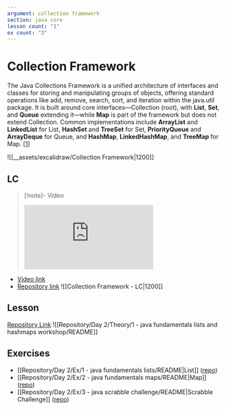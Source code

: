 ```yaml
---
argument: collection framework
section: java core
lesson count: "1"
ex count: "3"
---
```

# Collection Framework
The Java Collections Framework is a unified architecture of interfaces and classes for storing and manipulating groups of objects, offering standard operations like add, remove, search, sort, and iteration within the java.util package. It is built around core interfaces—Collection (root), with **List**, **Set**, and **Queue** extending it—while **Map** is part of the framework but does not extend Collection. Common implementations include **ArrayList** and **LinkedList** for List, **HashSet** and **TreeSet** for Set, **PriorityQueue** and **ArrayDeque** for Queue, and **HashMap**, **LinkedHashMap**, and **TreeMap** for Map. [[1](https://docs.oracle.com/javase/8/docs/technotes/guides/collections/overview.html)]

![[__assets/excalidraw/Collection Framework|1200]]

## LC

> [!note]- Video
> <div class="iframe-container"> <iframe src="https://us02web.zoom.us/rec/play/LDh9pEIVUaBP3gPGRMK_tuCkgqvhOZusd8pcqSpHtagUQGeuxIxPEi173WnloxkICDtW_m1r8tjcS_5t.ZUuTIKShYCLyfh9j?eagerLoadZvaPages=sidemenu.billing.plan_management&accessLevel=meeting&canPlayFromShare=true&from=my_recording&continueMode=true&componentName=rec-play&originRequestUrl=https%3A%2F%2Fus02web.zoom.us%2Frec%2Fshare%2FBi7-S0fYpr2LUKmGDkiuGUp5javuFzMNha7ci7m-qs_P1pkeiz5ea-kk28MaRYlp.iRO88c7W6XR3mHuP" frameborder="0" allowfullscreen></iframe> </div>

- [Video link](https://us02web.zoom.us/rec/play/LDh9pEIVUaBP3gPGRMK_tuCkgqvhOZusd8pcqSpHtagUQGeuxIxPEi173WnloxkICDtW_m1r8tjcS_5t.ZUuTIKShYCLyfh9j?eagerLoadZvaPages=sidemenu.billing.plan_management&accessLevel=meeting&canPlayFromShare=true&from=my_recording&continueMode=true&componentName=rec-play&originRequestUrl=https%3A%2F%2Fus02web.zoom.us%2Frec%2Fshare%2FBi7-S0fYpr2LUKmGDkiuGUp5javuFzMNha7ci7m-qs_P1pkeiz5ea-kk28MaRYlp.iRO88c7W6XR3mHuP)
- [Repository link](https://github.com/Guybrush3791/boolean-uk-2-fortnox-collection-lc.git)
![[Collection Framework - LC|1200]]
## Lesson
[Repository Link](https://github.com/boolean-uk/java-fundamentals-lists-and-hashmaps-workshop.git)
![[Repository/Day 2/Theory/1 - java fundamentals lists and hashmaps workshop/README]]

## Exercises
- [[Repository/Day 2/Ex/1 - java fundamentals lists/README|List]] ([repo](https://github.com/boolean-uk/java-fundamentals-lists.git))
- [[Repository/Day 2/Ex/2 - java fundamentals maps/README|Map]] ([repo](https://github.com/boolean-uk/java-fundamentals-maps.git))
- [[Repository/Day 2/Ex/3 - java scrabble challenge/README|Scrabble Challenge]] ([repo](https://github.com/boolean-uk/java-scrabble-challenge.git))